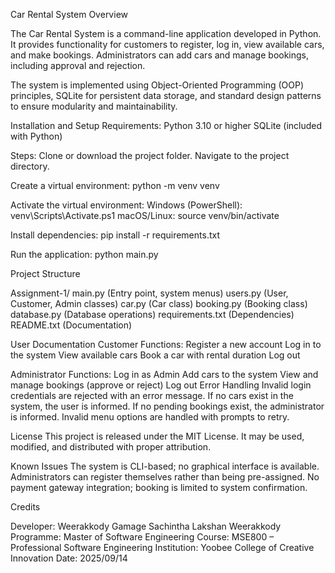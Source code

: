 Car Rental System
Overview

The Car Rental System is a command-line application developed in Python. It provides functionality for customers to register, log in, view available cars, and make bookings. Administrators can add cars and manage bookings, including approval and rejection.

The system is implemented using Object-Oriented Programming (OOP) principles, SQLite for persistent data storage, and standard design patterns to ensure modularity and maintainability.

Installation and Setup
Requirements:
Python 3.10 or higher
SQLite (included with Python)

Steps:
Clone or download the project folder.
Navigate to the project directory.

Create a virtual environment:
python -m venv venv

Activate the virtual environment:
Windows (PowerShell): venv\Scripts\Activate.ps1
macOS/Linux: source venv/bin/activate

Install dependencies:
pip install -r requirements.txt

Run the application:
python main.py

Project Structure

Assignment-1/
main.py (Entry point, system menus)
users.py (User, Customer, Admin classes)
car.py (Car class)
booking.py (Booking class)
database.py (Database operations)
requirements.txt (Dependencies)
README.txt (Documentation)

User Documentation
Customer Functions:
Register a new account
Log in to the system
View available cars
Book a car with rental duration
Log out

Administrator Functions:
Log in as Admin
Add cars to the system
View and manage bookings (approve or reject)
Log out
Error Handling
Invalid login credentials are rejected with an error message.
If no cars exist in the system, the user is informed.
If no pending bookings exist, the administrator is informed.
Invalid menu options are handled with prompts to retry.

License
This project is released under the MIT License.
It may be used, modified, and distributed with proper attribution.

Known Issues
The system is CLI-based; no graphical interface is available.
Administrators can register themselves rather than being pre-assigned.
No payment gateway integration; booking is limited to system confirmation.

Credits

Developer: Weerakkody Gamage Sachintha Lakshan Weerakkody
Programme: Master of Software Engineering
Course: MSE800 – Professional Software Engineering
Institution: Yoobee College of Creative Innovation
Date: 2025/09/14